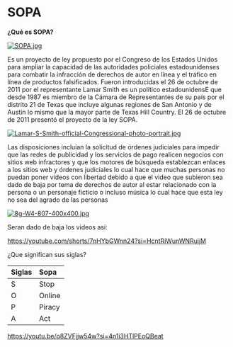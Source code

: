 # SOPA
**¿Qué es SOPA?**

 [![SOPA.jpg](https://i.postimg.cc/B6DgrpVG/SOPA.jpg)](https://postimg.cc/JDrZJN8T)

 
Es un proyecto de ley propuesto por el Congreso de los Estados Unidos para ampliar la capacidad de las autoridades policiales estadounidenses para combatir la infracción de derechos de autor en línea y el tráfico en línea de productos falsificados.
Fueron introducidas el 26 de octubre de 2011 por el representante Lamar Smith es un político estadounidensE que desde 1987 es miembro de la Cámara de Representantes de su país por el distrito 21 de Texas que incluye algunas regiones de San Antonio y de Austin lo mismo que la mayor parte de Texas Hill Country. 
El 26 de octubre de 2011 presentó el proyecto de la ley SOPA.

[![Lamar-S-Smith-official-Congressional-photo-portrait.jpg](https://i.postimg.cc/SxyjFdNn/Lamar-S-Smith-official-Congressional-photo-portrait.jpg)](https://postimg.cc/JG2RjbX8)

Las disposiciones incluían la solicitud de órdenes judiciales para impedir que las redes de publicidad y los servicios de pago realicen negocios con sitios web infractores y que los motores de búsqueda establezcan enlaces a los sitios web y órdenes judiciales lo cual hace que muchas personas no puedan poner videos con libertad debido a que el video que subieron sea dado de baja por tema de derechos de autor al estar relacionado con la persona o un personaje ficticio o incluso música lo cual hace que esta ley no sea del agrado de las personas 

[![8g-W4-807-400x400.jpg](https://i.postimg.cc/ZYF7HPnf/8g-W4-807-400x400.jpg)](https://postimg.cc/MXHmKQyR)

Seran dado de baja los videos así:

https://youtube.com/shorts/7nHYbGWnn24?si=HcntRiWunWNRujjM


¿Que significan sus siglas?

|Siglas|Sopa
  | :----------- | :----------- |
 |S|Stop|
 |O|Online|
 |P|Piracy|
 |A|Act|


https://youtu.be/o8ZVFjjw54w?si=4n1i3HTlPEoQBeat
